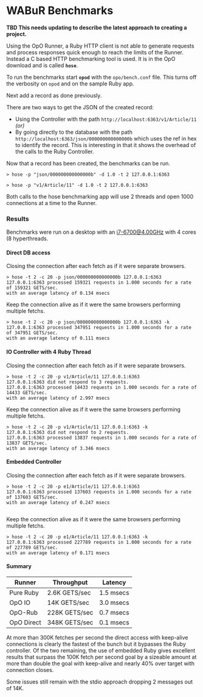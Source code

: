 # WABuR Benchmarks

**TBD This needs updating to describe the latest approach to creating a project.**


Using the OpO Runner, a Ruby HTTP client is not able to generate requests and
process responses quick enough to reach the limits of the Runner. Instead a C
based HTTP benchmarking tool is used. It is in the OpO download and is called
**`hose`**.

To run the benchmarks start **`opod`** with the `opo/bench.conf` file. This
turns off the verbosity on `opod` and on the sample Ruby app.

Next add a record as done previously.

There are two ways to get the JSON of the created record:
  * Using the Controller with the path `http://localhost:6363/v1/Article/11` *(or)*
  * By going directly to the database with the path
    `http://localhost:6363/json/000000000000000b` which uses the ref in hex to
    identify the record. This is interesting in that it shows the overhead of
    the calls to the Ruby Controller.

Now that a record has been created, the benchmarks can be run.

```
> hose -p "json/000000000000000b" -d 1.0 -t 2 127.0.0.1:6363
```

```
> hose -p "v1/Article/11" -d 1.0 -t 2 127.0.0.1:6363
```

Both calls to the hose benchmarking app will use 2 threads and open 1000
connections at a time to the Runner.

### Results

Benchmarks were run on a desktop with an i7-6700@4.00GHz with 4 cores (8
hyperthreads.

#### Direct DB access

Closing the connection after each fetch as if it were separate browsers.

```
> hose -t 2 -c 20 -p json/000000000000000b 127.0.0.1:6363
127.0.0.1:6363 processed 159321 requests in 1.000 seconds for a rate of 159321 GETS/sec.
with an average latency of 0.134 msecs

```

Keep the connection alive as if it were the same browsers performing multiple fetchs.
```
> hose -t 2 -c 20 -p json/000000000000000b 127.0.0.1:6363 -k
127.0.0.1:6363 processed 347951 requests in 1.000 seconds for a rate of 347951 GETS/sec.
with an average latency of 0.111 msecs
```

#### IO Controller with 4 Ruby Thread

Closing the connection after each fetch as if it were separate browsers.

```
> hose -t 2 -c 20 -p v1/Article/11 127.0.0.1:6363
127.0.0.1:6363 did not respond to 3 requests.
127.0.0.1:6363 processed 14433 requests in 1.000 seconds for a rate of 14433 GETS/sec.
with an average latency of 2.997 msecs
```

Keep the connection alive as if it were the same browsers performing multiple fetchs.
```
> hose -t 2 -c 20 -p v1/Article/11 127.0.0.1:6363 -k
127.0.0.1:6363 did not respond to 2 requests.
127.0.0.1:6363 processed 13837 requests in 1.000 seconds for a rate of 13837 GETS/sec.
with an average latency of 3.346 msecs
```

#### Embedded Controller

Closing the connection after each fetch as if it were separate browsers.

```
> hose -t 2 -c 20 -p e1/Article/11 127.0.0.1:6363   
127.0.0.1:6363 processed 137603 requests in 1.000 seconds for a rate of 137603 GETS/sec.
with an average latency of 0.247 msecs


```

Keep the connection alive as if it were the same browsers performing multiple fetchs.

```
> hose -t 2 -c 20 -p e1/Article/11 127.0.0.1:6363 -k
127.0.0.1:6363 processed 227789 requests in 1.000 seconds for a rate of 227789 GETS/sec.
with an average latency of 0.171 msecs
```

#### Summary

| Runner      | Throughput    | Latency   |
| ----------- | ------------- | --------- |
| Pure Ruby   | 2.6K GETS/sec | 1.5 msecs |
| OpO IO      | 14K GETS/sec  | 3.0 msecs |
| OpO-Rub     | 228K GETS/sec | 0.7 msecs |
| OpO Direct  | 348K GETS/sec | 0.1 msecs |

At more than 300K fetches per second the direct access with keep-alive
connections is clearly the fastest of the bunch but it bypasses the Ruby
controller. Of the two remaining, the use of embedded Ruby gives excellent
results that surpass the 100K fetch per second goal by a sizeable amount at
more than double the goal with keep-alive and nearly 40% over target with
connection closes.

Some issues still remain with the stdio approach dropping 2 messages out of
14K.